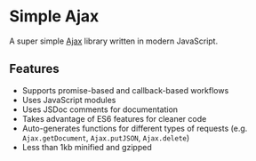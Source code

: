 # Simple Ajax
A super simple [Ajax](https://en.wikipedia.org/wiki/Ajax_%28programming%29) library written in modern JavaScript.

## Features
- Supports promise-based and callback-based workflows
- Uses JavaScript modules
- Uses JSDoc comments for documentation
- Takes advantage of ES6 features for cleaner code
- Auto-generates functions for different types of requests (e.g. `Ajax.getDocument`, `Ajax.putJSON`, `Ajax.delete`)
- Less than 1kb minified and gzipped
